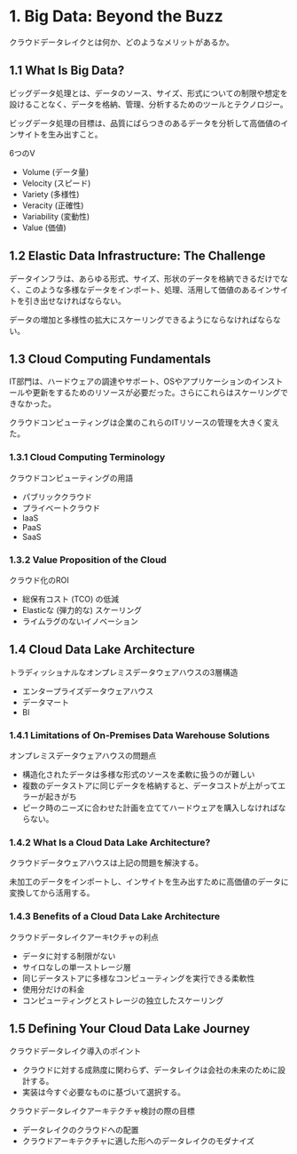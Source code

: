 # 1. Big Data: Beyond the Buzz

クラウドデータレイクとは何か、どのようなメリットがあるか。

## 1.1 What Is Big Data?

ビッグデータ処理とは、データのソース、サイズ、形式についての制限や想定を設けることなく、データを格納、管理、分析するためのツールとテクノロジー。

ビッグデータ処理の目標は、品質にばらつきのあるデータを分析して高価値のインサイトを生み出すこと。

6つのV

- Volume (データ量)
- Velocity (スピード)
- Variety (多様性)
- Veracity (正確性)
- Variability (変動性)
- Value (価値)

## 1.2 Elastic Data Infrastructure: The Challenge

データインフラは、あらゆる形式、サイズ、形状のデータを格納できるだけでなく、このような多様なデータをインポート、処理、活用して価値のあるインサイトを引き出せなければならない。

データの増加と多様性の拡大にスケーリングできるようにならなければならない。

## 1.3 Cloud Computing Fundamentals

IT部門は、ハードウェアの調達やサポート、OSやアプリケーションのインストールや更新をするためのリソースが必要だった。さらにこれらはスケーリングできなかった。

クラウドコンピューティングは企業のこれらのITリソースの管理を大きく変えた。

### 1.3.1 Cloud Computing Terminology

クラウドコンピューティングの用語

- パブリッククラウド
- プライベートクラウド
- IaaS
- PaaS
- SaaS

### 1.3.2 Value Proposition of the Cloud

クラウド化のROI

- 総保有コスト (TCO) の低減
- Elasticな (弾力的な) スケーリング
- ライムラグのないイノベーション

## 1.4 Cloud Data Lake Architecture

トラディッショナルなオンプレミスデータウェアハウスの3層構造

- エンタープライズデータウェアハウス
- データマート
- BI

### 1.4.1 Limitations of On-Premises Data Warehouse Solutions

オンプレミスデータウェアハウスの問題点

- 構造化されたデータは多様な形式のソースを柔軟に扱うのが難しい
- 複数のデータストアに同じデータを格納すると、データコストが上がってエラーが起きがち
- ピーク時のニーズに合わせた計画を立ててハードウェアを購入しなければならない。

### 1.4.2 What Is a Cloud Data Lake Architecture?

クラウドデータウェアハウスは上記の問題を解決する。

未加工のデータをインポートし、インサイトを生み出すために高価値のデータに変換してから活用する。

### 1.4.3 Benefits of a Cloud Data Lake Architecture

クラウドデータレイクアーキtクチャの利点

- データに対する制限がない
- サイロなしの単一ストレージ層
- 同じデータストアに多様なコンピューティングを実行できる柔軟性
- 使用分だけの料金
- コンピューティングとストレージの独立したスケーリング

## 1.5 Defining Your Cloud Data Lake Journey

クラウドデータレイク導入のポイント

- クラウドに対する成熟度に関わらず、データレイクは会社の未来のために設計する。
- 実装は今すぐ必要なものに基づいて選択する。

クラウドデータレイクアーキテクチャ検討の際の目標

- データレイクのクラウドへの配置
- クラウドアーキテクチャに適した形へのデータレイクのモダナイズ
